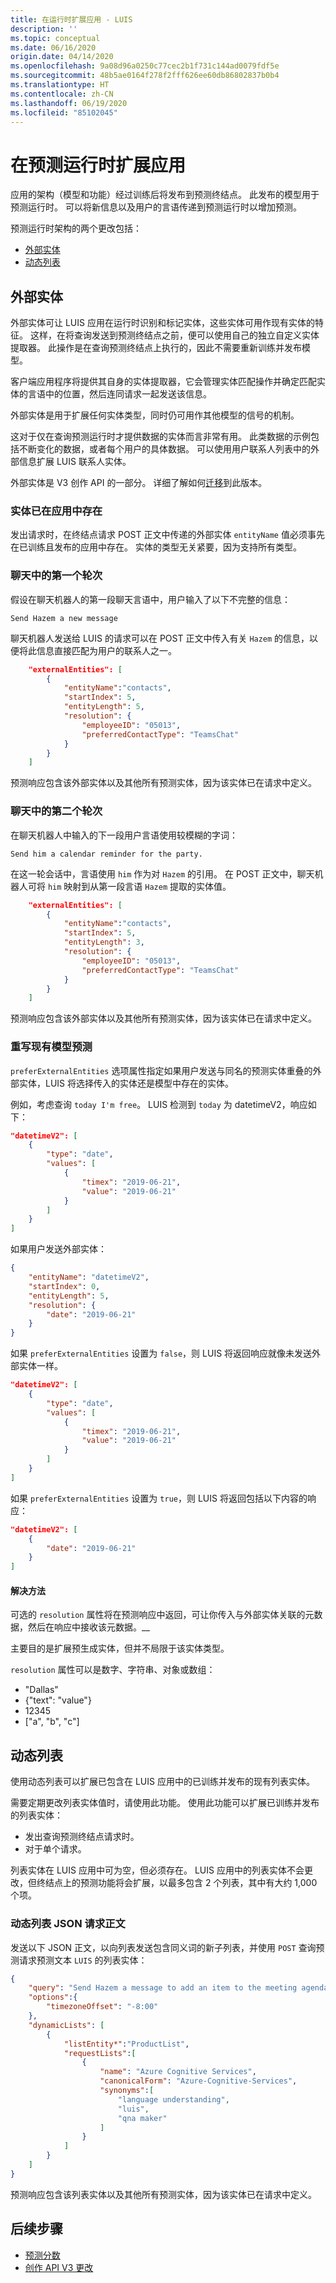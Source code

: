 ```yaml
---
title: 在运行时扩展应用 - LUIS
description: ''
ms.topic: conceptual
ms.date: 06/16/2020
origin.date: 04/14/2020
ms.openlocfilehash: 9a08d96a0250c77cec2b1f731c144ad0079fdf5e
ms.sourcegitcommit: 48b5ae0164f278f2fff626ee60db86802837b0b4
ms.translationtype: HT
ms.contentlocale: zh-CN
ms.lasthandoff: 06/19/2020
ms.locfileid: "85102045"
---
```

# <a name="extend-app-at-prediction-runtime"></a>在预测运行时扩展应用

应用的架构（模型和功能）经过训练后将发布到预测终结点。 此发布的模型用于预测运行时。 可以将新信息以及用户的言语传递到预测运行时以增加预测。

预测运行时架构的两个更改包括：
* [外部实体](#external-entities)
* [动态列表](#dynamic-lists)

<a name="external-entities-passed-in-at-prediction-time"></a>

## <a name="external-entities"></a>外部实体

外部实体可让 LUIS 应用在运行时识别和标记实体，这些实体可用作现有实体的特征。 这样，在将查询发送到预测终结点之前，便可以使用自己的独立自定义实体提取器。 此操作是在查询预测终结点上执行的，因此不需要重新训练并发布模型。

客户端应用程序将提供其自身的实体提取器，它会管理实体匹配操作并确定匹配实体的言语中的位置，然后连同请求一起发送该信息。

外部实体是用于扩展任何实体类型，同时仍可用作其他模型的信号的机制。

这对于仅在查询预测运行时才提供数据的实体而言非常有用。 此类数据的示例包括不断变化的数据，或者每个用户的具体数据。 可以使用用户联系人列表中的外部信息扩展 LUIS 联系人实体。

外部实体是 V3 创作 API 的一部分。 详细了解如何[迁移](luis-migration-api-v3.md)到此版本。

### <a name="entity-already-exists-in-app"></a>实体已在应用中存在

发出请求时，在终结点请求 POST 正文中传递的外部实体 `entityName` 值必须事先在已训练且发布的应用中存在。 实体的类型无关紧要，因为支持所有类型。

### <a name="first-turn-in-conversation"></a>聊天中的第一个轮次

假设在聊天机器人的第一段聊天言语中，用户输入了以下不完整的信息：

`Send Hazem a new message`

聊天机器人发送给 LUIS 的请求可以在 POST 正文中传入有关 `Hazem` 的信息，以便将此信息直接匹配为用户的联系人之一。

```json
    "externalEntities": [
        {
            "entityName":"contacts",
            "startIndex": 5,
            "entityLength": 5,
            "resolution": {
                "employeeID": "05013",
                "preferredContactType": "TeamsChat"
            }
        }
    ]
```

预测响应包含该外部实体以及其他所有预测实体，因为该实体已在请求中定义。

### <a name="second-turn-in-conversation"></a>聊天中的第二个轮次

在聊天机器人中输入的下一段用户言语使用较模糊的字词：

`Send him a calendar reminder for the party.`

在这一轮会话中，言语使用 `him` 作为对 `Hazem` 的引用。 在 POST 正文中，聊天机器人可将 `him` 映射到从第一段言语 `Hazem` 提取的实体值。

```json
    "externalEntities": [
        {
            "entityName":"contacts",
            "startIndex": 5,
            "entityLength": 3,
            "resolution": {
                "employeeID": "05013",
                "preferredContactType": "TeamsChat"
            }
        }
    ]
```

预测响应包含该外部实体以及其他所有预测实体，因为该实体已在请求中定义。

### <a name="override-existing-model-predictions"></a>重写现有模型预测

`preferExternalEntities` 选项属性指定如果用户发送与同名的预测实体重叠的外部实体，LUIS 将选择传入的实体还是模型中存在的实体。

例如，考虑查询 `today I'm free`。 LUIS 检测到 `today` 为 datetimeV2，响应如下：

```JSON
"datetimeV2": [
    {
        "type": "date",
        "values": [
            {
                "timex": "2019-06-21",
                "value": "2019-06-21"
            }
        ]
    }
]
```

如果用户发送外部实体：

```JSON
{
    "entityName": "datetimeV2",
    "startIndex": 0,
    "entityLength": 5,
    "resolution": {
        "date": "2019-06-21"
    }
}
```

如果 `preferExternalEntities` 设置为 `false`，则 LUIS 将返回响应就像未发送外部实体一样。

```JSON
"datetimeV2": [
    {
        "type": "date",
        "values": [
            {
                "timex": "2019-06-21",
                "value": "2019-06-21"
            }
        ]
    }
]
```

如果 `preferExternalEntities` 设置为 `true`，则 LUIS 将返回包括以下内容的响应：

```JSON
"datetimeV2": [
    {
        "date": "2019-06-21"
    }
]
```



#### <a name="resolution"></a>解决方法

可选的 `resolution` 属性将在预测响应中返回，可让你传入与外部实体关联的元数据，然后在响应中接收该元数据。__

主要目的是扩展预生成实体，但并不局限于该实体类型。

`resolution` 属性可以是数字、字符串、对象或数组：

* "Dallas"
* {"text": "value"}
* 12345
* ["a", "b", "c"]

<a name="dynamic-lists-passed-in-at-prediction-time"></a>

## <a name="dynamic-lists"></a>动态列表

使用动态列表可以扩展已包含在 LUIS 应用中的已训练并发布的现有列表实体。

需要定期更改列表实体值时，请使用此功能。 使用此功能可以扩展已训练并发布的列表实体：

* 发出查询预测终结点请求时。
* 对于单个请求。

列表实体在 LUIS 应用中可为空，但必须存在。 LUIS 应用中的列表实体不会更改，但终结点上的预测功能将会扩展，以最多包含 2 个列表，其中有大约 1,000 个项。

### <a name="dynamic-list-json-request-body"></a>动态列表 JSON 请求正文

发送以下 JSON 正文，以向列表发送包含同义词的新子列表，并使用 `POST` 查询预测请求预测文本 `LUIS` 的列表实体：

```JSON
{
    "query": "Send Hazem a message to add an item to the meeting agenda about LUIS.",
    "options":{
        "timezoneOffset": "-8:00"
    },
    "dynamicLists": [
        {
            "listEntity*":"ProductList",
            "requestLists":[
                {
                    "name": "Azure Cognitive Services",
                    "canonicalForm": "Azure-Cognitive-Services",
                    "synonyms":[
                        "language understanding",
                        "luis",
                        "qna maker"
                    ]
                }
            ]
        }
    ]
}
```

预测响应包含该列表实体以及其他所有预测实体，因为该实体已在请求中定义。

## <a name="next-steps"></a>后续步骤

* [预测分数](luis-concept-prediction-score.md)
* [创作 API V3 更改](luis-migration-api-v3.md)
